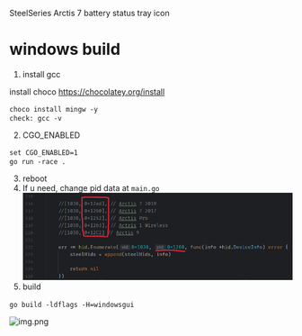 SteelSeries Arctis 7 battery status tray icon



# windows build
1) install gcc

install choco https://chocolatey.org/install
```
choco install mingw -y
check: gcc -v
```

2) CGO_ENABLED
```
set CGO_ENABLED=1
go run -race .
```

3) reboot
4) If u need, change pid data at `main.go`
   ![img_1.png](img_1.png)
5) build

```go build -ldflags -H=windowsgui```

![img.png](img.png)